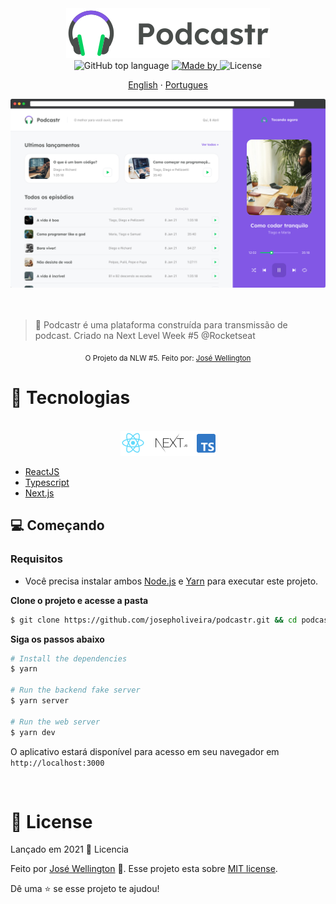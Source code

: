 <div align="center">
  <img src=".github/podcastr-logo.svg" alt="Podcastr logo">
</div>

<div align="center">
    <img alt="GitHub top language" src="">
    <a href="https://www.linkedin.com/in/josewportomarinhojr/" target="_blank" rel="josewportomarinhojr">
      <img alt="Made by" src="https://img.shields.io/badge/Made%20by-Jos%C3%A9%20Wellington-%23green">
    </a>
    <img alt="License" src="https://img.shields.io/badge/License-MIT-green">
  </p>
</div>

<p align="center">
    <a href="README.md">English</a>
    ·
    <a href="README-pt.md">Portugues</a>
 </p>

<div align="center">
  <img src=".github/app-preview.png" width="700" />
</div>

<br>
<br>

> :rocket: Podcastr é uma plataforma construída para transmissão de podcast. Criado na Next Level Week #5 @Rocketseat

<div align="center">
  <sub>O Projeto da NLW #5. Feito por:
    <a href="https://github.com/josewmarinho">José Wellington</a>
  </sub>
</div>

# 🚀 Tecnologias

<div align="center">
  <br />
  <img src=".github/tech-logos.png" alt="Technologies used">
  <br />
</div>

- [ReactJS](https://reactjs.org/)
- [Typescript](https://www.typescriptlang.org/)
- [Next.js](https://nextjs.org/)


## 💻 Começando

### Requisitos

- Você precisa instalar ambos [Node.js](https://nodejs.org/en/download/) e [Yarn](https://yarnpkg.com/) para executar este projeto.

**Clone o projeto e acesse a pasta**

```bash
$ git clone https://github.com/josepholiveira/podcastr.git && cd podcastr
```

**Siga os passos abaixo**

```bash
# Install the dependencies
$ yarn

# Run the backend fake server
$ yarn server

# Run the web server
$ yarn dev
```

O aplicativo estará disponível para acesso em seu navegador em `http://localhost:3000`

<br>

# :closed_book: License

Lançado em 2021 :closed_book: Licencia

Feito por [José Wellington](https://github.com/josewmarinho) 🚀.
Esse projeto esta sobre [MIT license](./LICENSE).

Dê uma ⭐️ se esse projeto te ajudou!